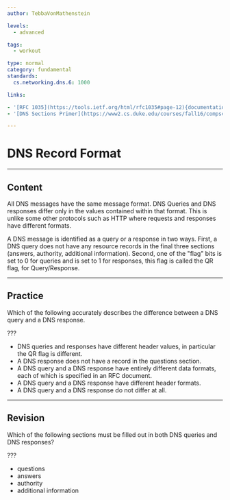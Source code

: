 ```yaml
---
author: TebbaVonMathenstein

levels:
  - advanced

tags:
  - workout

type: normal
category: fundamental
standards:
  cs.networking.dns.6: 1000

links:

- '[RFC 1035](https://tools.ietf.org/html/rfc1035#page-12){documentation}'
- '[DNS Sections Primer](https://www2.cs.duke.edu/courses/fall16/compsci356/DNS/DNS-primer.pdf){article}'

---
```

# DNS Record Format
---
## Content

All DNS messages have the same message format. DNS Queries and DNS responses differ only in the values contained within that format. This is unlike some other protocols such as HTTP where requests and responses have different formats.

A DNS message is identified as a query or a response in two ways. First, a DNS query does not have any resource records in the final three sections (answers, authority, additional information). Second, one of the "flag" bits is set to 0 for queries and is set to 1 for responses, this flag is called the QR flag, for Query/Response.

---
## Practice

Which of the following accurately describes the difference between a DNS query and a DNS response.

???

* DNS queries and responses have different header values, in particular the QR flag is different.
* A DNS response does not have a record in the questions section.
* A DNS query and a DNS response have entirely different data formats, each of which is specified in an RFC document.
* A DNS query and a DNS response have different header formats.
* A DNS query and a DNS response do not differ at all.

---
## Revision

Which of the following sections must be filled out in both DNS queries and DNS responses?

???

* questions
* answers
* authority
* additional information
